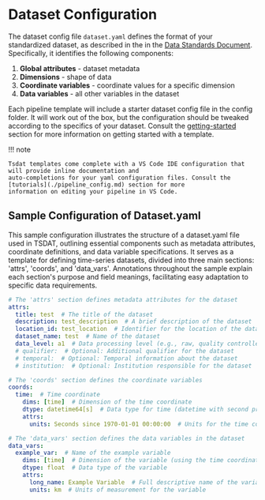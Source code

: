 # Dataset Configuration

The dataset config file `dataset.yaml` defines the format of your standardized dataset, as described in the in the
[Data Standards Document](https://github.com/tsdat/data_standards/blob/main/ME_DataStandards.pdf). Specifically, it
identifies the following components:

1. **Global attributes** - dataset metadata
2. **Dimensions** - shape of data
3. **Coordinate variables** - coordinate values for a specific dimension
4. **Data variables** - all other variables in the dataset

Each pipeline template will include a starter dataset config file in the config folder. It will work out of the box, but
the configuration should be tweaked according to the specifics of your dataset. Consult the
[getting-started](../getting_started.md) section for more information on getting started with a template.

!!! note

    Tsdat templates come complete with a VS Code IDE configuration that will provide inline documentation and
    auto-completions for your yaml configuration files. Consult the [tutorials](./pipeline_config.md) section for more
    information on editing your pipeline in VS Code.

## Sample Configuration of Dataset.yaml

This sample configuration illustrates the structure of a dataset.yaml file used in TSDAT, outlining essential components such as metadata attributes, coordinate definitions, and data variable specifications. It serves as a template for defining time-series datasets, divided into three main sections: 'attrs', 'coords', and 'data_vars'. Annotations throughout the sample explain each section's purpose and field meanings, facilitating easy adaptation to specific data requirements.

```yaml
# The 'attrs' section defines metadata attributes for the dataset
attrs:
  title: test  # The title of the dataset
  description: test_description  # A brief description of the dataset
  location_id: test_location  # Identifier for the location of the data
  dataset_name: test  # Name of the dataset
  data_level: a1  # Data processing level (e.g., raw, quality controlled, etc.)
  # qualifier:  # Optional: Additional qualifier for the dataset
  # temporal:  # Optional: Temporal information about the dataset
  # institution:  # Optional: Institution responsible for the dataset

# The 'coords' section defines the coordinate variables
coords:
  time:  # Time coordinate
    dims: [time]  # Dimension of the time coordinate
    dtype: datetime64[s]  # Data type for time (datetime with second precision)
    attrs:
      units: Seconds since 1970-01-01 00:00:00  # Units for the time coordinate

# The 'data_vars' section defines the data variables in the dataset
data_vars:
  example_var:  # Name of the example variable
    dims: [time]  # Dimension of the variable (using the time coordinate)
    dtype: float  # Data type of the variable
    attrs:
      long_name: Example Variable  # Full descriptive name of the variable
      units: km  # Units of measurement for the variable
```
